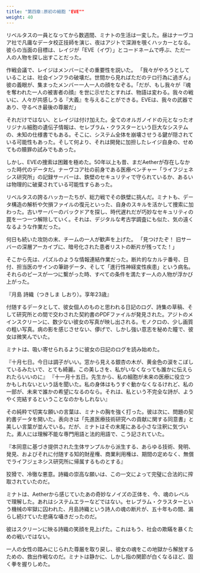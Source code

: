 ```yaml
---
title: "第四章:原初の細胞 "EVE""
weight: 40
---
```


リベルタスの一員となってから数週間、ミナトの生活は一変した。昼はナーヴコア社で凡庸なデータ校正技師を演じ、夜はアジトで深淵を覗くハッカーとなる。彼らの当面の目標は、レイジが「EVE（イヴ）」とコードネームで呼ぶ、ただ一人の人物を探し出すことだった。

作戦会議で、レイジはメンバーにその重要性を説いた。
「我々がやろうとしていることは、社会インフラの破壊だ。世間から見ればただのテロ行為に過ぎん」彼の義眼が、集まったメンバー一人一人の顔をなぞる。「だが、もし我々が『魂を奪われた一人の被害者の顔』を世に示せたとすれば、物語は変わる。我々の戦いに、人々が共感しうる『大義』を与えることができる。EVEは、我々の武器であり、守るべき最後の尊厳だ」

それだけではない、とレイジは付け加えた。全てのオルガノイドの元となったオリジナル細胞の遺伝子情報は、セレブラム・クラスターという巨大なシステムの、未知の仕様書でもある。そこに、システム全体を崩壊させうる鍵が隠されている可能性もあった。そして何より、それは開発に加担したレイジ自身の、せめてもの贖罪の試みでもあった。

しかし、EVEの捜索は困難を極めた。50年以上も昔、まだAetherが存在しなかった時代のデータだ。ナーヴコア社の前身である医療ベンチャー「ライフジェネシス研究所」の記録サーバーは、鉄壁のセキュリティで守られているか、あるいは物理的に破棄されている可能性すらあった。

リベルタスの誇るハッカーたちが、総力戦でその鉄壁に挑んだ。ミナトも、データ構造の解析や欠損ファイルの復元といった、自身のスキルを活かして捜索に加わった。古いサーバーのバックドアを探し、時代遅れだが巧妙なセキュリティの罠を一つ一つ解除していく。それは、デジタルな考古学調査にも似た、気の遠くなるような作業だった。

何日も続いた攻防の末、チームの一人が歓声を上げた。
「見つけたぞ！ 旧サーバーの深層アーカイブに、暗号化された患者リストの断片が残ってた！」

そこから先は、パズルのような情報連結作業だった。断片的なカルテ番号、日付、担当医のサインの筆跡データ、そして「進行性神経変性疾患」という病名。それらのピースが一つに繋がった時、すべての条件を満たす一人の人物が浮かび上がった。

『月島 詩織（つきしま しおり）。享年23歳』

付随するデータとして、彼女個人のものと思われる日記のログ、詩集の草稿、そして研究所との間で交わされた契約書のPDFファイルが発見された。アジトのメインスクリーンに、数少ない彼女の写真が映し出される。モノクロの、少し画質の粗い写真。病の影を感じさせない、儚げで、しかし強い意志を秘めた瞳で、彼女は微笑んでいた。

ミナトは、吸い寄せられるように彼女の日記のログを読み始めた。

『十月七日。今日は調子がいい。窓から見える銀杏の木が、黄金色の涙をこぼしているみたいで、とても綺麗。この美しさを、私がいなくなっても誰かに伝えられたらいいのに』
『十一月十五日。先生から、私の細胞が未来の医療に役立つかもしれないという話を聞いた。私の身体はもうすぐ動かなくなるけれど、私の一部が、未来で誰かの希望になるのなら。それは、私という不完全な詩が、ようやく完結するということなのかもしれない』

その純粋で切実な願いの言葉は、ミナトの胸を強く打った。彼は次に、問題の契約書データを開いた。表向きは「先進医療技術研究への貢献に関する同意書」と美しい言葉が並んでいる。だが、ミナトはその末尾にある小さな注釈に気づいた。素人には理解不能な専門用語と法的用語で、こう記されていた。

『本同意に基づき提供された生体サンプルから派生する、あらゆる技術、発明、発見、およびそれに付随する知的財産権、商業利用権は、期間の定めなく、無償でライフジェネシス研究所に帰属するものとする』

狡猾で、冷徹な悪意。詩織の崇高な願いは、この一文によって完璧に合法的に搾取されていたのだ。

ミナトは、Aetherから感じていたあの奇妙なノイズの正体を、今、魂のレベルで理解した。あれはシステムエラーなどではない。セレブラム・クラスターという機械の牢獄に囚われた、月島詩織という詩人の魂の断片が、五十年もの間、漏らし続けていた悲痛な囁きだったのだ。

彼はスクリーンに映る詩織の笑顔を見上げた。これはもう、社会の欺瞞を暴くための戦いではない。

一人の女性の踏みにじられた尊厳を取り戻し、彼女の魂をこの地獄から解放するための、救出作戦なのだ。ミナトは静かに、しかし指の関節が白くなるほど、固く拳を握りしめた。

